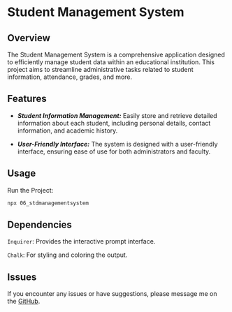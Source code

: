 # Student Management System

## Overview
The Student Management System is a comprehensive application designed to efficiently manage student data within an educational institution. This project aims to streamline administrative tasks related to student information, attendance, grades, and more.

## Features
- ***Student Information Management:*** Easily store and retrieve detailed information about each student, including personal details, contact information, and academic history.
 
- ***User-Friendly Interface:*** The system is designed with a user-friendly interface, ensuring ease of use for both administrators and faculty.

## Usage
Run the Project:
```bash
npx 06_stdmanagementsystem
```

## Dependencies
`Inquirer`: Provides the interactive prompt interface.

`Chalk`: For styling and coloring the output.

## Issues
If you encounter any issues or have suggestions, please message me on the [GitHub](https://github.com/IqraZainab23).
